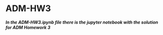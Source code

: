 # ADM-HW3
##### In the ADM-HW3.ipynb file there is the jupyter notebook with the solution for ADM Homework 3 #####
